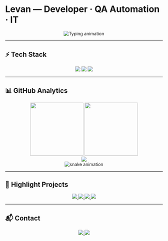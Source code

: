 # Levan — Developer · QA Automation · IT

<p align="center">
  <img src="https://readme-typing-svg.herokuapp.com?font=Fira+Code&size=22&duration=3000&pause=1000&color=00CFFF&center=true&vCenter=true&width=600&lines=Software+Developer;QA+Automation+Engineer;IT+Infrastructure+%26+Servers" alt="Typing animation" />
</p>

---

## ⚡ Tech Stack

<div align="center">

<img src="https://skillicons.dev/icons?i=js,ts,nodejs,python,html,css,react" />  
<img src="https://skillicons.dev/icons?i=git,github,cypress,playwright,selenium,regex" />  
<img src="https://skillicons.dev/icons?i=linux,docker,raspberrypi,vscode" />

</div>

---

## 📊 GitHub Analytics

<div align="center">
  
<img src="https://github-readme-stats.vercel.app/api?username=Levan&show_icons=true&theme=github_dark&hide_border=true&count_private=true" height="170"/>  
<img src="https://github-readme-streak-stats.herokuapp.com?user=Levan&theme=github-dark&hide_border=true" height="170"/>  

</div>

<div align="center">
  <img src="https://github-readme-activity-graph.vercel.app/graph?username=Levan&theme=github-dark&hide_border=true&area=true" />
</div>

<div align="center">
  <img src="https://github.com/Levan/Levan/blob/output/github-contribution-grid-snake.svg" alt="snake animation" />
</div>

---

## 🚀 Highlight Projects  

<div align="center">

<a href="https://github.com/Levan/automation-framework">
  <img src="https://github-readme-stats.vercel.app/api/pin/?username=Levan&repo=automation-framework&theme=github_dark&hide_border=true" />
</a>
<a href="https://github.com/Levan/web-utils">
  <img src="https://github-readme-stats.vercel.app/api/pin/?username=Levan&repo=web-utils&theme=github_dark&hide_border=true" />
</a>

<a href="https://github.com/Levan/dev-tools">
  <img src="https://github-readme-stats.vercel.app/api/pin/?username=Levan&repo=dev-tools&theme=github_dark&hide_border=true" />
</a>
<a href="https://github.com/Levan/infra-scripts">
  <img src="https://github-readme-stats.vercel.app/api/pin/?username=Levan&repo=infra-scripts&theme=github_dark&hide_border=true" />
</a>

</div>

---

## 📬 Contact

<p align="center">
  <a href="https://github.com/Levan">
    <img src="https://img.shields.io/badge/GitHub-181717?style=for-the-badge&logo=github" />
  </a>
  <a href="mailto:tsertsvadze2005@gmail.com">
    <img src="https://img.shields.io/badge/Email-0078D4?style=for-the-badge&logo=gmail&logoColor=white" />
  </a>
</p>
